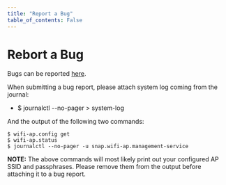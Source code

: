 ```yaml
---
title: "Report a Bug"
table_of_contents: False
---
```


# Rebort a Bug

Bugs can be reported [here](https://bugs.launchpad.net/snappy-hwe-snaps/+filebug).

When submitting a bug report, please attach system log coming from the journal:

 * $ journalctl --no-pager > system-log

And the output of the following two commands:

```
$ wifi-ap.config get
$ wifi-ap.status
$ journalctl --no-pager -u snap.wifi-ap.management-service
```

**NOTE:** The above commands will most likely print out your configured AP SSID
and passphrases. Please remove them from the output before attaching it to a
bug report.
